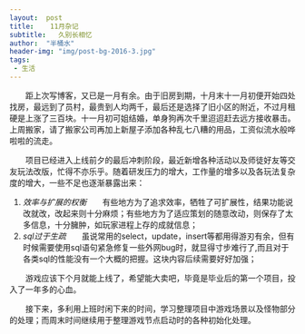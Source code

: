 ```yaml
---
layout:  post
title:    11月杂记
subtitle:   久别长相忆
author:  "半桶水"
header-img: "img/post-bg-2016-3.jpg"
tags:
 - 生活
---
```


　　距上次写博客，又已是一月有余。由于旧房到期，十月末十一月初便开始四处找房，最远到了员村，最贵到人均两千，最后还是选择了旧小区的附近，不过月租硬是上涨了三百块。十一月初可姐结婚，单身狗再次千里迢迢赶去远方接收暴击。上周搬家，请了搬家公司再加上新屋子添加各种乱七八糟的用品，工资似流水般哗啦啦的流走。

　　项目已经进入上线前夕的最后冲刺阶段，最近新增各种活动以及师徒好友等交友玩法改版，忙得不亦乐乎。随着研发压力的增大，工作量的增多以及各玩法复杂度的增大，一些不足也逐渐暴露出来：

  1. *效率与扩展的权衡*　　有些地方为了追求效率，牺牲了可扩展性，结果功能说改就改，改起来则十分麻烦；有些地方为了适应策划的随意改动，则保存了太多信息，十分臃肿，如玩家进程上存的成就信息；
2. *sql过于生疏*　　虽说常用的select，update，insert等都用得游刃有余，但有时候需要使用sql语句紧急修复一些外网bug时，就显得寸步难行了,而且对于各类sql的性能没有一个大概的把握。这块内容后续需要好好加强；

　　游戏应该下个月就能上线了，希望能大卖吧，毕竟是毕业后的第一个项目，投入了一年多的心血。

　　接下来，多利用上班时闲下来的时间，学习整理项目中游戏场景以及怪物部分的处理；而周末时间继续用于整理游戏节点启动时的各种初始化处理。

 　　